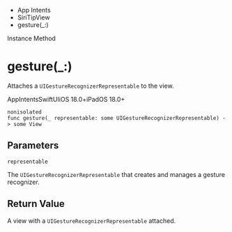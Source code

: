 

- App Intents
- SiriTipView
-  gesture(\_:) 

Instance Method

# gesture(\_:)

Attaches a `UIGestureRecognizerRepresentable` to the view.

AppIntentsSwiftUIiOS 18.0+iPadOS 18.0+

``` source
nonisolated
func gesture(_ representable: some UIGestureRecognizerRepresentable) -> some View
```

## Parameters 

`representable`  

The `UIGestureRecognizerRepresentable` that creates and manages a gesture recognizer.

## Return Value

A view with a `UIGestureRecognizerRepresentable` attached.

